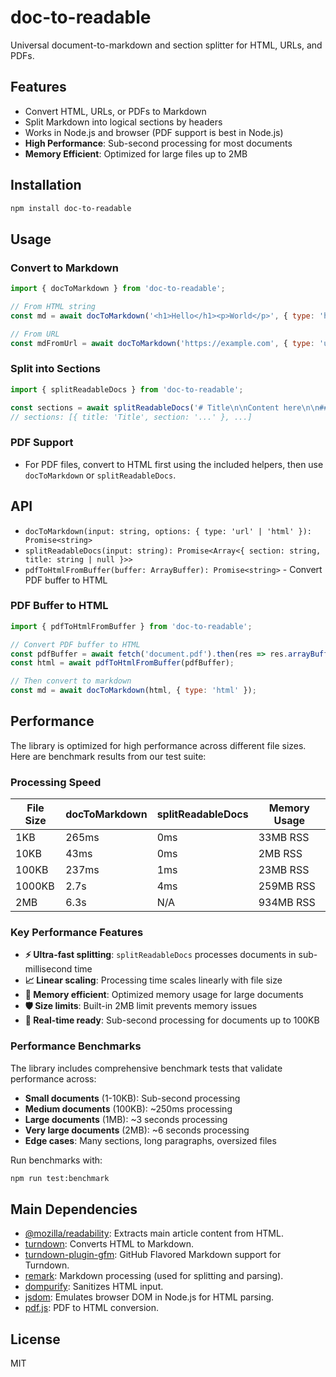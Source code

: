 # doc-to-readable

Universal document-to-markdown and section splitter for HTML, URLs, and PDFs.

## Features
- Convert HTML, URLs, or PDFs to Markdown
- Split Markdown into logical sections by headers
- Works in Node.js and browser (PDF support is best in Node.js)
- **High Performance**: Sub-second processing for most documents
- **Memory Efficient**: Optimized for large files up to 2MB

## Installation
```sh
npm install doc-to-readable
```

## Usage

### Convert to Markdown
```js
import { docToMarkdown } from 'doc-to-readable';

// From HTML string
const md = await docToMarkdown('<h1>Hello</h1><p>World</p>', { type: 'html' });

// From URL
const mdFromUrl = await docToMarkdown('https://example.com', { type: 'url' });
```


### Split into Sections
```js
import { splitReadableDocs } from 'doc-to-readable';

const sections = await splitReadableDocs('# Title\n\nContent here\n\n## Subtitle\n\nMore content');
// sections: [{ title: 'Title', section: '...' }, ...]
```

### PDF Support
- For PDF files, convert to HTML first using the included helpers, then use `docToMarkdown` or `splitReadableDocs`.

## API
- `docToMarkdown(input: string, options: { type: 'url' | 'html' }): Promise<string>`
- `splitReadableDocs(input: string): Promise<Array<{ section: string, title: string | null }>>`
- `pdfToHtmlFromBuffer(buffer: ArrayBuffer): Promise<string>` - Convert PDF buffer to HTML

### PDF Buffer to HTML
```js
import { pdfToHtmlFromBuffer } from 'doc-to-readable';

// Convert PDF buffer to HTML
const pdfBuffer = await fetch('document.pdf').then(res => res.arrayBuffer());
const html = await pdfToHtmlFromBuffer(pdfBuffer);

// Then convert to markdown
const md = await docToMarkdown(html, { type: 'html' });
```

## Performance

The library is optimized for high performance across different file sizes. Here are benchmark results from our test suite:

### Processing Speed

| File Size | docToMarkdown | splitReadableDocs | Memory Usage |
|-----------|---------------|-------------------|--------------|
| 1KB       | 265ms         | 0ms               | 33MB RSS     |
| 10KB      | 43ms          | 0ms               | 2MB RSS      |
| 100KB     | 237ms         | 1ms               | 23MB RSS     |
| 1000KB    | 2.7s          | 4ms               | 259MB RSS    |
| 2MB       | 6.3s          | N/A               | 934MB RSS    |

### Key Performance Features

- **⚡ Ultra-fast splitting**: `splitReadableDocs` processes documents in sub-millisecond time
- **📈 Linear scaling**: Processing time scales linearly with file size
- **💾 Memory efficient**: Optimized memory usage for large documents
- **🛡️ Size limits**: Built-in 2MB limit prevents memory issues
- **🎯 Real-time ready**: Sub-second processing for documents up to 100KB

### Performance Benchmarks

The library includes comprehensive benchmark tests that validate performance across:
- **Small documents** (1-10KB): Sub-second processing
- **Medium documents** (100KB): ~250ms processing
- **Large documents** (1MB): ~3 seconds processing
- **Very large documents** (2MB): ~6 seconds processing
- **Edge cases**: Many sections, long paragraphs, oversized files

Run benchmarks with:
```sh
npm run test:benchmark
```

## Main Dependencies
- [@mozilla/readability](https://github.com/mozilla/readability): Extracts main article content from HTML.
- [turndown](https://github.com/mixmark-io/turndown): Converts HTML to Markdown.
- [turndown-plugin-gfm](https://github.com/domchristie/turndown-plugin-gfm): GitHub Flavored Markdown support for Turndown.
- [remark](https://github.com/remarkjs/remark): Markdown processing (used for splitting and parsing).
- [dompurify](https://github.com/cure53/DOMPurify): Sanitizes HTML input.
- [jsdom](https://github.com/jsdom/jsdom): Emulates browser DOM in Node.js for HTML parsing.
- [pdf.js](https://github.com/mozilla/pdf.js): PDF to HTML conversion.

## License
MIT 